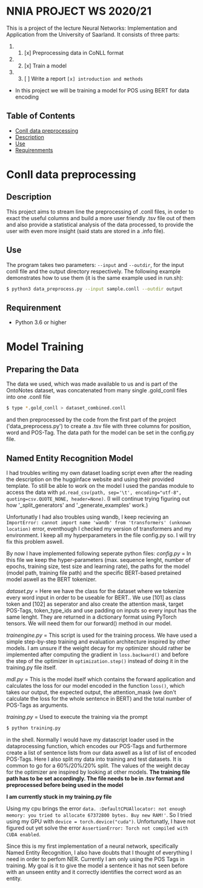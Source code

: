 # NNIA PROJECT WS 2020/21

This is a project of the lecture Neural Networks: Implementation and Application from the University of Saarland. It consists of three parts: 
1. 1. [x] Preprocessing data in CoNLL format 
2. 2. [x] Train a model 
3. 3. [ ] Write a report ``` [x] introduction and methods ```

* In this project we will be training a model for POS using BERT for data encoding 
 
## Table of Contents
- [Conll data preprocessing](https://github.com/Hudaka/NN_project/blob/main/README.md#conll-data-preprocessing)
- [Description](https://github.com/Hudaka/NN_project/blob/main/README.md#description)
- [Use](https://github.com/Hudaka/NN_project/blob/main/README.md#use)
- [Requirenments](https://github.com/Hudaka/NN_project/blob/main/README.md#requirement)

Conll data preprocessing
========================

Description
-----------

This project aims to stream line the preprocessing of .conll files, in order to exact the useful columns and build a more user friendly .tsv file out of them and also provide a statistical analysis of the data processed, to provide the user with even more insight (said stats are stored in a .info file).

Use
---

The program takes two parameters: `--input` and `--outdir`, for the input conll file and the output directory respectively. The following example demonstrates how to use them (it is the same example used in run.sh):

```sh
$ python3 data_preprocess.py --input sample.conll --outdir output
```

Requirenment
-----------
- Python 3.6 or higher


Model Training
========================

Preparing the Data
-----

The data we used, which was made available to us and is part of the OntoNotes dataset, was concatenated from many single .gold_conll files into one .conll file 

```sh
$ type *.gold_conll > dataset_combined.conll
```

and then preprocessed by the code from the first part of the project ('data_preprocess.py') to create a .tsv file with three columns for position, word and POS-Tag. The data path for the model can be set in the config.py file. 


Named Entity Recognition Model
------------------------------

I had troubles writing my own dataset loading script even after the reading the description on the hugginface website and using their provided template. To still be able to work on the model I used the pandas module to access the data with ```pd.read_csv(path, sep='\t', encoding="utf-8", quoting=csv.QUOTE_NONE, header=None)```. (I will continue trying figuring out how '_split_generators' and '_generate_examples' work.)

Unfortunatly I had also troubles using wandb, I keep recieving an ```ImportError: cannot import name 'wandb' from 'transformers' (unknown location)``` error, eventhough I checked my version of transformers and my environment. I keep all my hyperparameters in the file config.py so. I will try fix this problem aswell.

By now I have implemented following seperate python files: 
_config.py_ = In this file we keep the hyper-parameters (max. sequence lenght, number of epochs, training size, test size and learning rate), the paths for the model (model path, training file path) and the specific BERT-based pretained model aswell as the BERT tokenizer.

_dataset.py_ = Here we have the class for the dataset where we tokenize every word input in order to be useable for BERT.. We use [101] as class token and [102] as seperator and also create the attention mask, target POS-Tags, token_type_ids and use padding on inputs so every input has the same lenght. They are returned in a dictionary format using PyTorch tensors. We will need them for our forward() method in our model.

_trainengine.py_ = This script is used for the training process. We have used a simple step-by-step training and evaluation architecture inspired by other models. I am unsure if the weight decay for my optimizer should rather be implemented after computing the gradient in ```loss.backward()``` and before the step of the optimizer in ```optimization.step()``` instead of doing it in the training.py file itself. 

_mdl.py_ = This is the model itself which contains the forward application and calculates the loss for our model encoded in the function ```loss()```, which takes our output, the expected output, the attention_mask (we don't calculate the loss for the whole sentence in BERT) and the total number of POS-Tags as arguments. 

_training.py_ = Used to execute the training via the prompt

```sh
$ python training.py
```
in the shell. Normally I would have my datascript loader used in the dataprocessing function, which encodes our POS-Tags and furthermore create a list of sentence lists from our data aswell as a list of list of encoded POS-Tags. Here I also split my data into training and test datasets. It is common to go for a 60%/20%/20% split. The values of the weight decay for the optimizer are inspired by looking at other models. **The training file path has to be set accordingly. The file needs to be in .tsv format and preprocessed before being used in the model**

**I am currently stuck in my training.py file**

Using my cpu brings the error ```data. :DefaultCPUAllocator: not enough memory: you tried to allocate 67372800 bytes. Buy new RAM!'```. So I tried using my GPU with ```device = torch.device("cuda")```. Unfortunatly, I have not figured out yet solve the error ```AssertionError: Torch not compiled with CUDA enabled```. 

Since this is my first implementation of a neural network, specifically Named Entity Recognition, I also have doubts that I thought of everything I need in order to perfom NER. Currently I am only using the POS Tags in training. My goal is it to give the model a sentence it has not seen before with an unseen entity and it correctly identifies the correct word as an entity.

